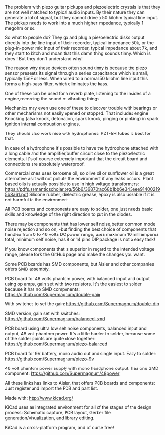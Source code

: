 The problem with piezo guitar pickups and piezoelectric crystals is that they are not well matched to typical audio inputs. By their nature they can generate a lot of signal, but they cannot drive a 50 kilohm typical line input. The pickup needs to work into a much higher impedance, typically 1 megohm or so.

So what to people do? They go and plug a piezoelectric disks output directly into the line input of their recorder, typical impedance 50k, or the plug-in-power mic input of their recorder, typical impedance about 7k, and they start to bitch and moan that this damn thing sounds tinny. Which is does ! But they don't understand why!

The reason why these devices often sound tinny is because the piezo sensor presents its signal through a series capacitance which is small, typically 15nF or less. When wired to a normal 50 kilohm line input this forms a high-pass filter, which eliminates the bass.

One of these can be used for a reverb plate, listening to the insides of a engine,recording the sound of vibrating things. 

Mechanics may even use one of these to discover trouble with bearings or other mechanisms not easily opened or stopped.
That includes engine Knocking (also knock, detonation, spark knock, pinging or pinking) in spark ignition internal combustion engines. 

They should also work nice with hydrophones. PZT-5H tubes is best for that. 

In case of a hydrophone it's possible to have the hydrophone attached with a long cable and the amplifier/buffer circuit close to the piezoelectric elements. 
It's of course extremely important that the circuit board and connections are absolutely waterproof. 

Commercial ones uses kerosene oil, so olive oil or sunflower oil is a great alternative as it will not pollute the environment if any leaks occurs.
Plant based oils is actually possible to use in high voltage transformers:
https://pdfs.semanticscholar.org/56b6/36870fac68b1bb6e343eee914002195b8a61.pdf
Silicone rubber, dielectric grease, epoxy is also useable if it is not harmful to the environment.

All PCB boards and components are easy to solder, one just needs basic skills and knowledge of the right direction to put in the diodes.

There may be components that has lower self noise,better common mode noise rejection and so on,
-but finding the best choice of components that handles from 0 to 48 volts DC power range, uses maximum 10 milliamperes total, minimum self noise, has 8 or 14 pins DIP package is not a easy task!

If you know components that is superior in regard to the intended voltage range, please fork the GitHub page and make the changes you want.

Some PCB boards has SMD components, but Aisler and other companies offers SMD assembly.

PCB board for 48 volts phantom power, with balanced input and output using op amps, gain set with two resistors. It's the easiest to solder because it has no SMD components:
https://github.com/Supermagnum/double-gain

With switches to set the gain:
https://github.com/Supermagnum/double-dip

SMD version, gain set with switches:
https://github.com/Supermagnum/balanced-smd

PCB board using ultra low self noise components, balanced input and output, 48 volt phantom power. It's a little harder to solder, because some of the solder points are quite close together:
https://github.com/Supermagnum/piezo-balanced

PCB board for 9V battery, mono audio out and single input. Easy to solder:
https://github.com/Supermagnum/piezo-9v

48 volt phantom power supply with mono headphone output. Has one SMD component:
https://github.com/Supermagnum/48power

All these links has links to Aisler, that offers PCB boards and components:
Just register and import the 
PCB and part list.

Made with: http://www.kicad.org/

KiCad uses an integrated environment for all of the stages of the design process: Schematic capture, PCB layout, Gerber file generation/visualization, and library editing.

KiCad is a cross-platform program, and of curse free!
